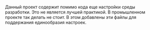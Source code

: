 Данный проект содержит помимо кода еще настройки среды разработки.
Это не является лучшей практикой. В промышленном проекте так делать не стоит. В этом добавлены эти файлы для поддержания единообразия настроек.